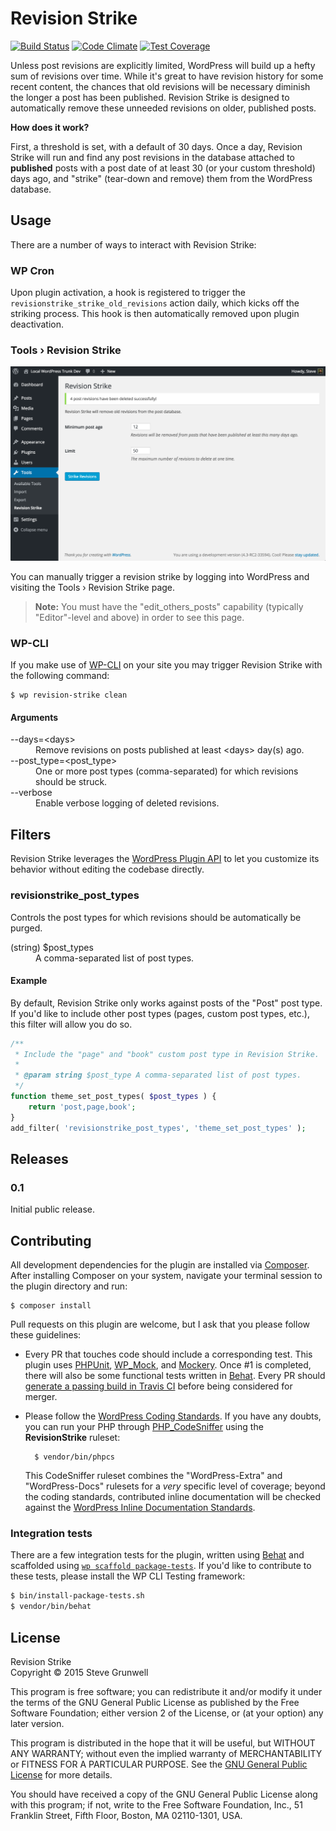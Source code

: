 # Revision Strike

[![Build Status](https://travis-ci.org/stevegrunwell/revision-strike.svg?branch=master)](https://travis-ci.org/stevegrunwell/revision-strike)
[![Code Climate](https://codeclimate.com/github/stevegrunwell/revision-strike/badges/gpa.svg)](https://codeclimate.com/github/stevegrunwell/revision-strike)
[![Test Coverage](https://codeclimate.com/github/stevegrunwell/revision-strike/badges/coverage.svg)](https://codeclimate.com/github/stevegrunwell/revision-strike/coverage)

Unless post revisions are explicitly limited, WordPress will build up a hefty sum of revisions over time. While it's great to have revision history for some recent content, the chances that old revisions will be necessary diminish the longer a post has been published. Revision Strike is designed to automatically remove these unneeded revisions on older, published posts.

**How does it work?**

First, a threshold is set, with a default of 30 days. Once a day, Revision Strike will run and find any post revisions in the database attached to **published** posts with a post date of at least 30 (or your custom threshold) days ago, and "strike" (tear-down and remove) them from the WordPress database.


## Usage

There are a number of ways to interact with Revision Strike:


### WP Cron

Upon plugin activation, a hook is registered to trigger the `revisionstrike_strike_old_revisions` action daily, which kicks off the striking process. This hook is then automatically removed upon plugin deactivation.


### Tools &rsaquo; Revision Strike

![The Tools > Revision Strike page](assets/screenshot-1.png)

You can manually trigger a revision strike by logging into WordPress and visiting the Tools &rsaquo; Revision Strike page.

> **Note:** You must have the "edit_others_posts" capability (typically "Editor"-level and above) in order to see this page.


### WP-CLI

If you make use of [WP-CLI](http://wp-cli.org/) on your site you may trigger Revision Strike with the following command:

```
$ wp revision-strike clean
```

#### Arguments

<dl>
	<dt>--days=&lt;days&gt;</dt>
	<dd>Remove revisions on posts published at least &lt;days&gt; day(s) ago.</dd>
	<dt>--post_type=&lt;post_type&gt;</dt>
	<dd>One or more post types (comma-separated) for which revisions should be struck.</dd>
	<dt>--verbose</dt>
	<dd>Enable verbose logging of deleted revisions.</dd>
</dl>


## Filters

Revision Strike leverages the [WordPress Plugin API](https://codex.wordpress.org/Plugin_API) to let you customize its behavior without editing the codebase directly.

### revisionstrike_post_types

Controls the post types for which revisions should be automatically be purged.

<dl>
	<dt>(string) $post_types</dt>
	<dd>A comma-separated list of post types.</dd>
</dl>

#### Example

By default, Revision Strike only works against posts of the "Post" post type. If you'd like to include other post types (pages, custom post types, etc.), this filter will allow you do so.

```php
/**
 * Include the "page" and "book" custom post type in Revision Strike.
 *
 * @param string $post_type A comma-separated list of post types.
 */
function theme_set_post_types( $post_types ) {
	return 'post,page,book';
}
add_filter( 'revisionstrike_post_types', 'theme_set_post_types' );
```


## Releases

### 0.1

Initial public release.


## Contributing

All development dependencies for the plugin are installed via [Composer](https://getcomposer.org/). After installing Composer on your system, navigate your terminal session to the plugin directory and run:

	$ composer install

Pull requests on this plugin are welcome, but I ask that you please follow these guidelines:

* Every PR that touches code should include a corresponding test. This plugin uses [PHPUnit](https://phpunit.de/), [WP_Mock](https://github.com/10up/wp_mock), and [Mockery](http://docs.mockery.io/en/latest/). Once #1 is completed, there will also be some functional tests written in [Behat](http://behat.org). Every PR should [generate a passing build in Travis CI](https://travis-ci.org/stevegrunwell/revision-strike) before being considered for merger.
* Please follow the [WordPress Coding Standards](https://codex.wordpress.org/WordPress_Coding_Standards). If you have any doubts, you can run your PHP through [PHP_CodeSniffer](https://www.squizlabs.com/php-codesniffer) using the **RevisionStrike** ruleset:

		$ vendor/bin/phpcs

	This CodeSniffer ruleset combines the "WordPress-Extra" and "WordPress-Docs" rulesets for a *very* specific level of coverage; beyond the coding standards, contributed inline documentation will be checked against the [WordPress Inline Documentation Standards](https://make.wordpress.org/core/handbook/best-practices/inline-documentation-standards/).

### Integration tests

There are a few integration tests for the plugin, written using [Behat](http://behat.org) and scaffolded using [`wp scaffold package-tests`](http://wp-cli.org/commands/scaffold/package-tests/). If you'd like to contribute to these tests, please install the WP CLI Testing framework:

```bash
$ bin/install-package-tests.sh
$ vendor/bin/behat
```

## License

Revision Strike<br>
Copyright &copy; 2015 Steve Grunwell

This program is free software; you can redistribute it and/or
modify it under the terms of the GNU General Public License
as published by the Free Software Foundation; either version 2
of the License, or (at your option) any later version.

This program is distributed in the hope that it will be useful,
but WITHOUT ANY WARRANTY; without even the implied warranty of
MERCHANTABILITY or FITNESS FOR A PARTICULAR PURPOSE.  See the
[GNU General Public License](http://www.gnu.org/licenses/gpl-2.0.html) for more details.

You should have received a copy of the GNU General Public License
along with this program; if not, write to the Free Software
Foundation, Inc., 51 Franklin Street, Fifth Floor, Boston, MA  02110-1301, USA.